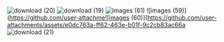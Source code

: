 ![download (20)](https://github.com/user-attachments/assets/2202c60d-2c00-4566-9752-9b5fa992679c)
![download (19)](https://github.com/user-attachments/assets/1a972733-8503-4d80-aaf8-34a0b8b69359)
![images (61)](https://github.com/user-attachments/assets/900ceda0-a4ee-4778-a674-3ce1d32e0cca)
![images (59)](https://github.com/user-attachme![images (60)](https://github.com/user-attachments/assets/e0dc763a-ff62-463e-b01f-9c2cb83ac66a
![download (21)](https://github.com/user-attachments/assets/05592e30-6dea-420f-881e-bf3406f61589)
